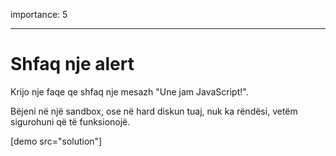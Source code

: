 importance: 5

---

# Shfaq nje alert

Krijo nje faqe qe shfaq nje mesazh "Une jam JavaScript!".

Bëjeni në një sandbox, ose në hard diskun tuaj, nuk ka rëndësi, vetëm sigurohuni që të funksionojë.

[demo src="solution"]

